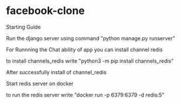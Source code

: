 # facebook-clone

Starting Guide
   
Run the django server using command "python manage.py runserver"

For Runnning the Chat ability of app you can install channel redis

to install channels_redis write "python3 -m pip install channels_redis"
     
After successfully install of channel_redis

Start redis server on docker

to run the redis server write "docker run -p 6379:6379 -d redis:5"
     

